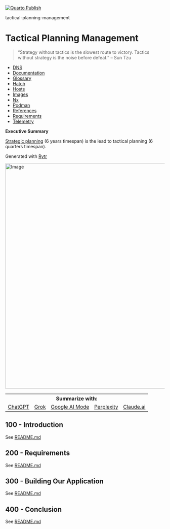 [![Quarto Publish](https://github.com/vanHeemstraSystems/tactical-planning-management/actions/workflows/publish.yml/badge.svg)](https://github.com/vanHeemstraSystems/tactical-planning-management/actions/workflows/publish.yml)

tactical-planning-management
# Tactical Planning Management

> “Strategy without tactics is the slowest route to victory. Tactics without strategy is the noise before defeat.” – Sun Tzu

- [DNS](./DNS.md)
- [Documentation](./DOCUMENTATION.md)
- [Glossary](./GLOSSARY.md)
- [Hatch](./HATCH.md)
- [Hosts](./HOSTS.md)
- [Images](./IMAGES.md)
- [Nx](./NX.md)
- [Podman](./PODMAN.md)
- [References](./REFERENCES.md)
- [Requirements](./REQUIREMENTS.md)
- [Telemetry](./TELEMETRY.md)

**Executive Summary**

[Strategic planning](https://github.com/vanHeemstraSystems/strategic-planning-management) (6 years timespan) is the lead to tactical planning (6 quarters timespan).

Generated with [Rytr](https://app.rytr.me)

<img width="1262" height="710" alt="Image" src="https://github.com/user-attachments/assets/44d09f37-42a0-4252-949d-781c7186c68a" />

<table>
<th colspan="5">Summarize with:</th><tr/> 
<td><a href="https://chat.openai.com/?q=please+read+and+summarize+the+content+from+this+url+https://github.com/vanHeemstraSystems/tactical-planning-management/">ChatGPT</a></td>
<td><a href="https://x.com/i/grok?text=please+read+and+summarize+the+content+from+this+url+https://github.com/vanHeemstraSystems/tactical-planning-management/">Grok</a></td>
<td><a href="https://www.google.com/search?udm=50&aep=11&q=please+read+and+summarize+the+content+from+this+url+https://github.com/vanHeemstraSystems/tactical-planning-management/">Google AI Mode</a></td>
<td><a href="https://www.perplexity.ai/search/new?q=please+read+and+summarize+the+content+from+this+url+https://github.com/vanHeemstraSystems/tactical-planning-management/">Perplexity</a></td>
<td><a href="https://claude.ai/new?q=please+read+and+summarize+the+content+from+this+url+https://github.com/vanHeemstraSystems/tactical-planning-management/">Claude.ai</a></td>  
</table>

## 100 - Introduction

See [README.md](./100/README.md)

## 200 - Requirements

See [README.md](./200/README.md)

## 300 - Building Our Application

See [README.md](./300/README.md)

## 400 - Conclusion

See [README.md](./400/README.md)
